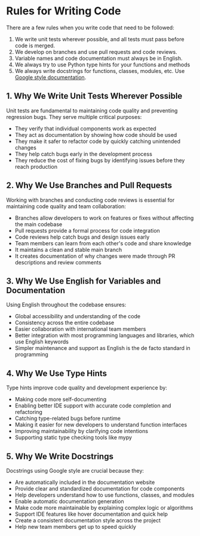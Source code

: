 # Rules for Writing Code

There are a few rules when you write code that need to be followed:

1. We write unit tests wherever possible, and all tests must pass before code is merged.
2. We develop on branches and use pull requests and code reviews.
3. Variable names and code documentation must always be in English.
4. We always try to use Python type hints for your functions and methods
5. We always write docstrings for functions, classes, modules, etc.
   Use [Google style documentation](https://google.github.io/styleguide/pyguide.html#38-comments-and-docstrings).

## 1. Why We Write Unit Tests Wherever Possible

Unit tests are fundamental to maintaining code quality and preventing regression bugs. 
They serve multiple critical purposes:

- They verify that individual components work as expected
- They act as documentation by showing how code should be used
- They make it safer to refactor code by quickly catching unintended changes
- They help catch bugs early in the development process
- They reduce the cost of fixing bugs by identifying issues before they reach production

## 2. Why We Use Branches and Pull Requests

Working with branches and conducting code reviews is essential for maintaining code quality and team collaboration:

- Branches allow developers to work on features or fixes without affecting the main codebase
- Pull requests provide a formal process for code integration
- Code reviews help catch bugs and design issues early
- Team members can learn from each other's code and share knowledge
- It maintains a clean and stable main branch
- It creates documentation of why changes were made through PR descriptions and review comments

## 3. Why We Use English for Variables and Documentation

Using English throughout the codebase ensures:

- Global accessibility and understanding of the code
- Consistency across the entire codebase
- Easier collaboration with international team members
- Better integration with most programming languages and libraries, which use English keywords
- Simpler maintenance and support as English is the de facto standard in programming

## 4. Why We Use Type Hints

Type hints improve code quality and development experience by:

- Making code more self-documenting
- Enabling better IDE support with accurate code completion and refactoring
- Catching type-related bugs before runtime
- Making it easier for new developers to understand function interfaces
- Improving maintainability by clarifying code intentions
- Supporting static type checking tools like mypy

## 5.  Why We Write Docstrings

Docstrings using Google style are crucial because they:

- Are automatically included in the documentation website
- Provide clear and standardized documentation for code components
- Help developers understand how to use functions, classes, and modules
- Enable automatic documentation generation
- Make code more maintainable by explaining complex logic or algorithms
- Support IDE features like hover documentation and quick help
- Create a consistent documentation style across the project
- Help new team members get up to speed quickly
